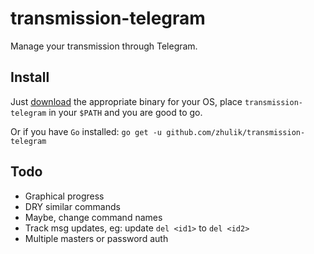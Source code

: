 # transmission-telegram

Manage your transmission through Telegram.


## Install

Just [download](https://github.com/pyed/transmission-telegram/releases) the appropriate binary for your OS, place `transmission-telegram` in your `$PATH` and you are good to go.

Or if you have `Go` installed: `go get -u github.com/zhulik/transmission-telegram`

## Todo

* Graphical progress
* DRY similar commands
* Maybe, change command names
* Track msg updates, eg: update `del <id1>` to `del <id2>`
* Multiple masters or password auth

